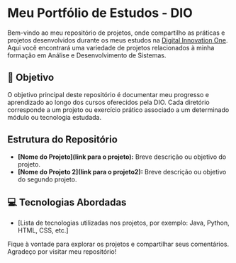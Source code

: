 # Meu Portfólio de Estudos - DIO

Bem-vindo ao meu repositório de projetos, onde compartilho as práticas e projetos desenvolvidos durante os meus estudos na [Digital Innovation One](https://www.dio.me/). Aqui você encontrará uma variedade de projetos relacionados à minha formação em Análise e Desenvolvimento de Sistemas.

## 🎯 Objetivo

O objetivo principal deste repositório é documentar meu progresso e aprendizado ao longo dos cursos oferecidos pela DIO. Cada diretório corresponde a um projeto ou exercício prático associado a um determinado módulo ou tecnologia estudada.

## Estrutura do Repositório

- **[Nome do Projeto](link para o projeto):** Breve descrição ou objetivo do projeto.
- **[Nome do Projeto 2](link para o projeto2):** Breve descrição ou objetivo do segundo projeto.

## 💻 Tecnologias Abordadas

- [Lista de tecnologias utilizadas nos projetos, por exemplo: Java, Python, HTML, CSS, etc.]


Fique à vontade para explorar os projetos e compartilhar seus comentários. Agradeço por visitar meu repositório!

